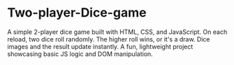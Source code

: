 # Two-player-Dice-game
A simple 2-player dice game built with HTML, CSS, and JavaScript. On each reload, two dice roll randomly. The higher roll wins, or it's a draw. Dice images and the result update instantly. A fun, lightweight project showcasing basic JS logic and DOM manipulation.
